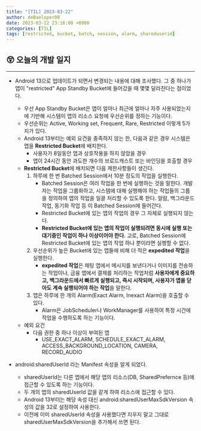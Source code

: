 ```yaml
---
title: "[TIL] 2023-03-22"
author: deBaeloper08
date: 2023-03-22 23:16:00 +0900
categories: [TIL]
tags: [restricted, bucket, batch, session, alarm, shareduserid]
---
```


## 😲 오늘의 개발 일지

---

- Android 13으로 업데이트가 되면서 변경되는 내용에 대해 조사했다. 그 중 하나가 앱이 "restricted" App Standby Bucket에 들어갔을 때 몇몇 달라진다는 점이었다.

  - 우선 App Standby Bucket은 앱이 얼마나 최근에 얼마나 자주 사용되었는지에 기반해 시스템이 앱의 리소스 요청에 우선순위를 정하는 기능이다.
  - 우선순위는 Active, Working set, Frequent, Rare, Restricted 이렇게 5가지가 있다.
  - Android 13부터는 예외 요건을 충족하지 않는 한, 다음과 같은 경우 시스템은 앱을 **Restricted Bucket**에 배치한다.
    - 사용자가 8일동안 앱과 상호작용을 하지 않았을 경우
    - 앱이 24시간 동안 과도한 개수의 브로드캐스트 또는 바인딩을 호출할 경우
  - **Restricted Bucket**에 배치되면 다음 제한사항들이 생긴다.
    1. 하루에 한 번 Batched Session에서 10분 정도의 작업을 실행한다.
       - Batched Session은 여러 작업을 한 번에 실행하는 것을 말한다. 개발자는 작업을 그룹화하고, 시스템에 대해 실행해야 하는 작업들의 그룹을 정의하여 앱의 작업을 일괄 처리할 수 있도록 한다. 알람, 백그라운드 작업, 동기화 작업 등 이 Batched Session에 들어간다.
       - Restricted Bucket에 있는 앱의 작업의 경우 그 자체로 실행되지 않는다.
       - **Restricted Bucket에 있는 앱의 작업이 실행되려면 동시에 실행 또는 대기중인 작업이 하나 이상이어야 한다.** 고로, Batched Session에 Restricted Bucket에 있는 앱의 작업 하나 뿐이라면 실행할 수 없다.
    2. 우선순위가 높은 Bucket에 있는 앱들에 비해 더 적은 **expedited 작업**을 실행한다.
       - **expedited 작업**은 채팅 앱에서 메시지를 보낸다거나 이미지를 전송하는 작업이나, 금융 앱에서 결제를 처리하는 작업처럼 **사용자에게 중요하고, 백그라운드에서 빠르게 실행되고, 즉시 시작되며, 사용자가 앱을 닫아도 계속 실행되어야 하는 작업**을 말한다.
    3. 앱은 하루에 한 개의 Alarm(Exact Alarm, Inexact Alarm)을 호출할 수 있다.
       - Alarm은 JobScheduler나 WorkManager를 사용하여 특정 시간에 작업을 수행하도록 하는 기능이다.
  - 예외 요건
    - 다음 권한 중 하나 이상이 부여된 앱
      - USE_EXACT_ALARM, SCHEDULE_EXACT_ALARM, ACCESS_BACKGROUND_LOCATION, CAMERA, RECORD_AUDIO

- android:sharedUserId 라는 Manifest 속성을 알게 되었다.
  - sharedUserId는 다른 앱에서 해당 앱의 리소스(DB, SharedPrefernce 등)에 접근할 수 있도록 하는 기능이다.
  - 두 개의 앱의 sharedUserId 값을 같게 하여 리소스에 접근할 수 있다.
  - Android 13부터는 해당 속성 대신 android:sharedUserMaxSdkVersion 속성의 값을 32로 설정하여 사용한다.
  - 이전에 이미 sharedUserId 속성을 사용했다면 지우지 말고 그대로 sharedUserMaxSdkVersion을 추가해서 쓰면 된다.

